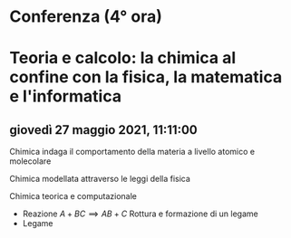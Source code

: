 # Conferenza (4° ora)
# Teoria e calcolo: la chimica al confine con la fisica, la matematica e l'informatica

## giovedì 27 maggio 2021, 11:11:00

Chimica indaga il comportamento della materia a livello atomico e molecolare

Chimica modellata attraverso le leggi della fisica

Chimica teorica e computazionale

* Reazione $A+BC \implies AB+C$
Rottura e formazione di un legame
* Legame

<!--stackedit_data:
eyJoaXN0b3J5IjpbLTEyODcyMzE1MDNdfQ==
-->
